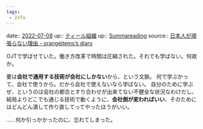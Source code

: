 ```yaml
---
tags:
 - Info
---
```


date:: [2022-07-08](Daily_Note/2022-07-08.md)
up:: [ティール組織](Info/ティール組織.md)
up:: [Summareading](Bar/Summareading.md)
source:: [日本人が頑張らない理由 - orangeitems’s diary](https://www.orangeitems.com/entry/2022/07/05/085138)

OJTで学ばせていた。働き方改革で時間は圧縮された。それでも学ばない。何故か。

要は**会社で通用する技術が会社にしかない**から、という文脈。
何で学ぶかって、会社で使うから。だから会社で使えないなら学ばない。
自分のために学ぶぜ、というのは会社の都合とすり合わせが出来てない不健全な状況なわけだし、結局よりどこでも通じる技術で動くように、**会社側が変わればいい**、そのためにはどんどん潰して作り直してってやったほうがいい。

……何か引っかかったのに、忘れてしまった。